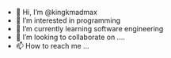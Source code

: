 - 👋 Hi, I’m @kingkmadmax
- 👀 I’m interested in programming
- 🌱 I’m currently learning software engineering 
- 💞️ I’m looking to collaborate on ....
- 📫 How to reach me ...

<!---
kingkmadmax/kingkmadmax is a ✨ special ✨ repository because its `README.md` (this file) appears on your GitHub profile.
You can click the Preview link to take a look at your changes.
--->
